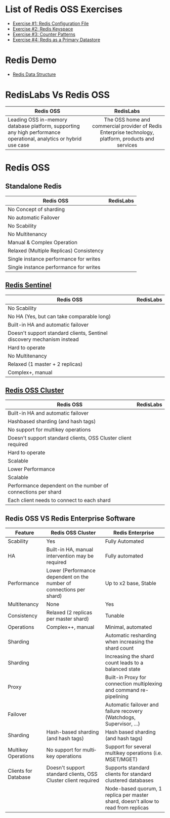 # List of Redis OSS Exercises


- [Exercise #1: Redis Configuration File](https://github.com/ajeetraina/redis/tree/master/1/redis-conf)
- [Exercise #2: Redis Keyspace](https://github.com/ajeetraina/redis/blob/master/2/key%20space/README.md)
- [Exercise #3: Counter Patterns](https://github.com/ajeetraina/redis/blob/master/3/counting/README.md)
- [Exercise #4: Redis as a Primary Datastore]()

# Redis Demo

- [Redis Data Structure](https://github.com/ajeetraina/redis/blob/master/2)

# RedisLabs Vs Redis OSS 

| Redis OSS       | RedisLabs       | 
| ------------- |:-------------:|
|   Leading OSS in-memory database platform, supporting any high performance operational, analytics or hybrid use case            |  The OSS home and commercial provider of Redis Enterprise technology, platform, products and services          |  

# Redis OSS


## Standalone Redis

| Redis OSS       | RedisLabs       | 
| ------------- |:-------------:|
|   No Concept of sharding           |            |  
|   No automatic Failover           |            | 
|   No Scability         |            | 
|   No Multitenancy           |            | 
|   Manual & Complex Operation           |            | 
|   Relaxed (Multiple Replicas) Consistency           |            | 
|   Single instance performance for writes           |            | 
|   Single instance performance for writes           |            | 


## [Redis Sentinel](https://redis.io/topics/sentinel)

| Redis OSS     | RedisLabs      | 
| ------------- |:-------------:|
|   No Scability            |            |  
|   No HA (Yes, but can take comparable long)          |            | 
|   Built-in HA and automatic failover        |            | 
|   Doesn't support standard clients, Sentinel discovery mechanism instead          |            | 
|   Hard to operate          |            | 
|   No Multitenancy          |            | 
|   Relaxed (1 master + 2 replicas)         |            | 
|   Complex+, manual           |            | 


## [Redis OSS Cluster](https://redis.io/topics/cluster-tutorial)

| Redis OSS     | RedisLabs      | 
| ------------- |:-------------:|
|   Built-in HA and automatic failover           |            |  
|   Hash­based sharding (and hash tags)          |            | 
|   No support for multi­key operations      |            | 
|   Doesn't support standard clients, OSS Cluster client required         |            | 
|   Hard to operate        |            | 
|   Scalable        |            | 
|   Lower Performance       |            | 
|   Scalable        |            | 
| Performance dependent on the number of connections per shard |    |
| Each client needs to connect to each shard | |


## Redis OSS VS Redis Enterprise Software

| Feature | Redis OSS Cluster    | Redis Enterprise      | 
| -----------| ------------- |-------------|
| Scability     |                                 Yes     |       Fully Automated   |  
|  HA           | Built-in HA, manual intervention may be required    |       Fully automated                  | 
|  Performance  |                       Lower (Performance dependent on the number of connections per shard)                 |   Up to x2 base, Stable            | 
|  Multitenancy |                        None                 |       Yes                          | 
| Consistency   |                  Relaxed (2 replicas per master shard)       |    Tunable                         | 
| Operations    |             Complex++, manual                 |     Minimal, automated             | 
| Sharding      |                                         | Automatic resharding when increasing the shard count |
| Sharding      |                                         | Increasing the shard count leads to a balanced state |
| Proxy         |                                         | Built-in Proxy for connection multiplexing and command re-pipelining |
| Failover      |                                         | Automatic failover and failure recovery (Watchdogs, Supervisor, ...)|
| Sharding    |     Hash-based sharding (and hash tags)                   | Hash based sharding (and hash tags) |
| Multikey Operations |  No support for multi­key operations | Support for several multikey operations (i.e. MSET/MGET) |
| Clients for Database    |  Doesn't support standard clients, OSS Cluster client required     |   Supports standard clients for standard clustered databases |
|                         |       |  Node-based quorum, 1 replica per master shard, doesn't allow to read from replicas |
